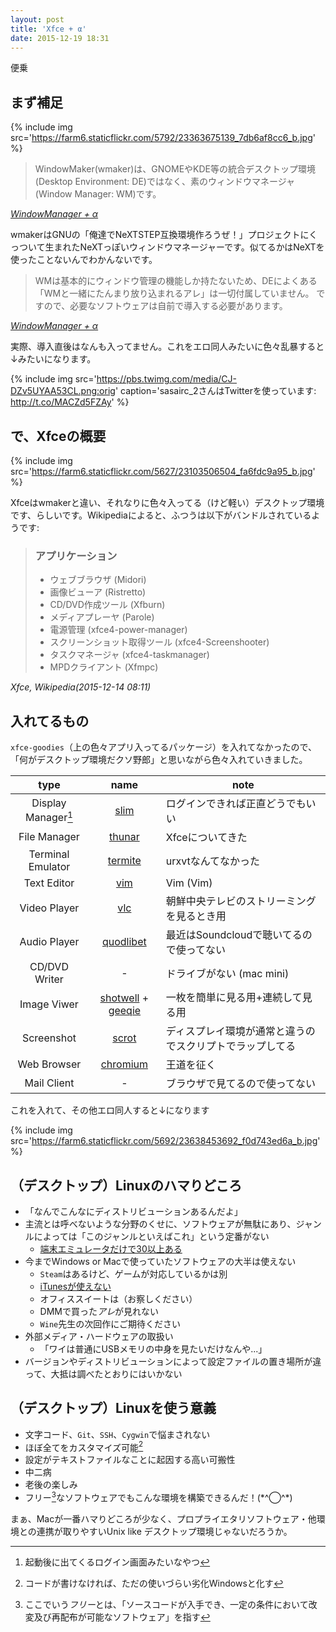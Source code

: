 ```yaml
---
layout: post
title: 'Xfce + α'
date: 2015-12-19 18:31
---
```


便乗

## <i class="fa fa-comment-o fa-fw"></i> まず補足

{% include img src='https://farm6.staticflickr.com/5792/23363675139_7db6af8cc6_b.jpg' %}

> WindowMaker(wmaker)は、GNOMEやKDE等の統合デスクトップ環境(Desktop Environment: DE)ではなく、素のウィンドウマネージャ(Window Manager: WM)です。
>
<cite><a href="https://gist.github.com/sasairc/890e4587f6b9704f2fe3">WindowManager + α</a></cite>

wmakerはGNUの「俺達でNeXTSTEP互換環境作ろうぜ！」プロジェクトにくっついて生まれたNeXTっぽいウィンドウマネージャーです。似てるかはNeXTを使ったことないんでわかんないです。

> WMは基本的にウィンドウ管理の機能しか持たないため、DEによくある「WMと一緒にたんまり放り込まれるアレ」は一切付属していません。 ですので、必要なソフトウェアは自前で導入する必要があります。
>
<cite><a href="https://gist.github.com/sasairc/890e4587f6b9704f2fe3">WindowManager + α</a></cite>

実際、導入直後はなんも入ってません。これをエロ同人みたいに色々乱暴すると↓みたいになります。

{% include img src='https://pbs.twimg.com/media/CJ-DZv5UYAA53CL.png:orig' caption='sasairc_2さんはTwitterを使っています: http://t.co/MACZd5FZAy' %}


## <i class="fa fa-cubes fa-fw"></i> で、Xfceの概要

{% include img src='https://farm6.staticflickr.com/5627/23103506504_fa6fdc9a95_b.jpg' %}

Xfceはwmakerと違い、それなりに色々入ってる（けど軽い）デスクトップ環境です、らしいです。Wikipediaによると、ふつうは以下がバンドルされているようです:

> ### アプリケーション
>
> * ウェブブラウザ (Midori)
> * 画像ビューア (Ristretto)
> * CD/DVD作成ツール (Xfburn)
> * メディアプレーヤ (Parole)
> * 電源管理 (xfce4-power-manager)
> * スクリーンショット取得ツール (xfce4-Screenshooter)
> * タスクマネージャ (xfce4-taskmanager)
> * MPDクライアント (Xfmpc)
>
<cite>Xfce, Wikipedia(2015-12-14 08:11)</cite>


## <i class="fa fa-download fa-fw"></i> 入れてるもの

`xfce-goodies`（上の色々アプリ入ってるパッケージ）を入れてなかったので、「何がデスクトップ環境だクソ野郎」と思いながら色々入れていきました。

|type               |name                 |note                                                                           |
|:-----------------:|:-------------------:|-------------------------------------------------------------------------------|
|Display Manager[^1]|[slim]               |ログインできれば正直どうでもいい                                               |
|File Manager       |[thunar]             |Xfceについてきた                                                               |
|Terminal Emulator  |[termite]            |urxvtなんてなかった                                                            |
|Text Editor        |[vim]                |Vim (Vim)                                                                      |
|Video Player       |[vlc]                |朝鮮中央テレビのストリーミングを見るとき用                                     |
|Audio Player       |[quodlibet]          |最近はSoundcloudで聴いてるので使ってない                                       |
|CD/DVD Writer      |-                    |ドライブがない (mac mini)                                                      |
|Image Viwer        |[shotwell] + [geeqie]|一枚を簡単に見る用+連続して見る用                                              |
|Screenshot         |[scrot]              |ディスプレイ環境が通常と違うのでスクリプトでラップしてる                       |
|Web Browser        |[chromium]           |王道を征く                                                                     |
|Mail Client        |-                    |ブラウザで見てるので使ってない                                                 |

[^1]: 起動後に出てくるログイン画面みたいなやつ

[slim]:      http://slim.berlios.de/
[thunar]:    http://docs.xfce.org/xfce/thunar/start
[termite]:   https://github.com/thestinger/termite
[vim]:       http://www.vim.org/
[vlc]:       https://www.videolan.org/vlc/
[quodlibet]: https://quodlibet.readthedocs.org/en/latest/
[shotwell]:  https://wiki.gnome.org/Apps/Shotwell
[geeqie]:    http://geeqie.sourceforge.net/
[scrot]:     http://freecode.com/projects/scrot
[chromium]:  https://www.chromium.org/Home

これを入れて、その他エロ同人すると↓になります

{% include img src='https://farm6.staticflickr.com/5692/23638453692_f0d743ed6a_b.jpg' %}


## <i class="fa fa-exclamation-circle fa-fw"></i> （デスクトップ）Linuxのハマりどころ

- 「なんでこんなにディストリビューションあるんだよ」
- 主流とは呼べないような分野のくせに、ソフトウェアが無駄にあり、ジャンルによっては「このジャンルといえばこれ」という定番がない
    - [端末エミュレータだけで30以上ある](https://wiki.archlinuxjp.org/index.php/%E3%82%A2%E3%83%97%E3%83%AA%E3%82%B1%E3%83%BC%E3%82%B7%E3%83%A7%E3%83%B3%E4%B8%80%E8%A6%A7#.E3.82.BF.E3.83.BC.E3.83.9F.E3.83.8A.E3.83.AB.E3.82.A8.E3.83.9F.E3.83.A5.E3.83.AC.E3.83.BC.E3.82.BF)
- 今までWindows or Macで使っていたソフトウェアの大半は使えない
    - `Steam`はあるけど、ゲームが対応しているかは別
    - [iTunesが使えない](https://appdb.winehq.org/objectManager.php?sClass=application&iId=1347)
    - オフィススイートは（お察しください）
    - DMMで買った*アレ*が見れない
    - `Wine`先生の次回作にご期待ください
- 外部メディア・ハードウェアの取扱い
    - 「ワイは普通にUSBメモリの中身を見たいだけなんや...」
- バージョンやディストリビューションによって設定ファイルの置き場所が違って、大抵は調べたとおりにはいかない


## <i class="fa fa-heart fa-fw"></i> （デスクトップ）Linuxを使う意義

- 文字コード、`Git`、`SSH`、`Cygwin`で悩まされない
- ほぼ全てをカスタマイズ可能[^5]
- 設定がテキストファイルなことに起因する高い可搬性
- 中二病
- 老後の楽しみ
- フリー[^4]なソフトウェアでもこんな環境を構築できるんだ！(\*^◯^\*)

まぁ、Macが一番ハマりどころが少なく、プロプライエタリソフトウェア・他環境との連携が取りやすいUnix like デスクトップ環境じゃないだろうか。

[^4]: ここでいう*フリー*とは、「ソースコードが入手でき、一定の条件において改変及び再配布が可能なソフトウェア」を指す
[^5]: コードが書けなければ、ただの使いづらい劣化Windowsと化す
